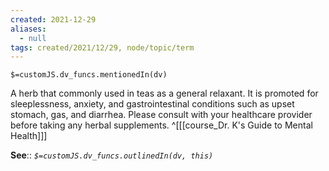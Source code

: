```yaml
---
created: 2021-12-29 
aliases:
  - null
tags: created/2021/12/29, node/topic/term
---
```

`$=customJS.dv_funcs.mentionedIn(dv)`

A herb that commonly used in teas as a general relaxant. It is promoted for sleeplessness, anxiety, and gastrointestinal conditions such as upset stomach, gas, and diarrhea. Please consult with your healthcare provider before taking any herbal supplements.
 ^[[[course_Dr. K's Guide to Mental Health]]]

**See**::
*`$=customJS.dv_funcs.outlinedIn(dv, this)`*